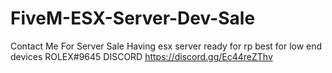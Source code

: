 # FiveM-ESX-Server-Dev-Sale
Contact Me For Server Sale Having esx server ready for rp best for low end devices
ROLEX#9645 DISCORD
https://discord.gg/Ec44reZThv
